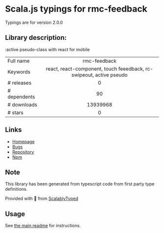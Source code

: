 
# Scala.js typings for rmc-feedback

Typings are for version 2.0.0

## Library description:
:active pseudo-class with react for mobile

|                    |                 |
| ------------------ | :-------------: |
| Full name          | rmc-feedback |
| Keywords           | react, react-component, touch feeedback, rc-swipeout, active pseudo |
| # releases         | 0 |
| # dependents       | 90 |
| # downloads        | 13939968 |
| # stars            | 0 |

## Links
- [Homepage](https://github.com/react-component/m-feedback)
- [Bugs](https://github.com/react-component/m-feedback/issues)
- [Repository](https://github.com/react-component/m-feedback)
- [Npm](https://www.npmjs.com/package/rmc-feedback)
    


## Note
This library has been generated from typescript code from first party type definitions.

Provided with :purple_heart: from [ScalablyTyped](https://github.com/oyvindberg/ScalablyTyped)

## Usage
See [the main readme](../../readme.md) for instructions.



